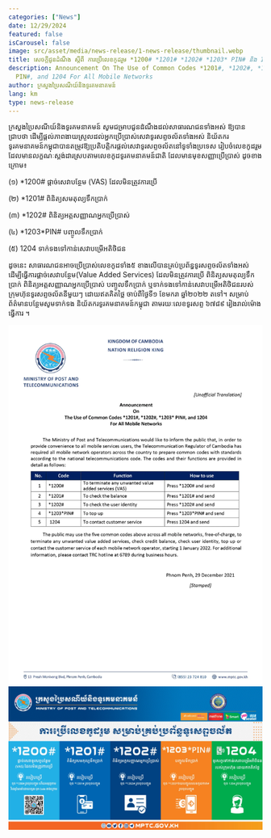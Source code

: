 ```yaml
---
categories: ["News"]
date: 12/29/2024
featured: false
isCarousel: false
image: src/asset/media/news-release/1-news-release/thumbnail.webp
title: សេចក្ដីជូនដំណឹង ស្ដីពី ការប្រើលេខកូដរួម *1200# *1201# *1202# *1203* PIN# និង 1204 សម្រាប់ប្រើប្រាស់គ្រប់ប្រព័ន្ធទូរសព្ទចល័ត
description: Announcement On The Use of Common Codes *1201#, *1202#, *1203*
  PIN#, and 1204 For All Mobile Networks
author: ក្រសួងប្រៃសណីយ៍និងទូរគមនាគមន៍
lang: km
type: news-release
---
```


ក្រសួងប្រៃសណីយ៍និងទូរគមនាគមន៍ សូមជម្រាបជូនដំណឹងដល់សាធារណជនទាំងអស់ ឱ្យបានជ្រាបថា ដើម្បីផ្តល់ភាពងាយស្រួលដល់អ្នកប្រើប្រាស់សេវាទូរសព្ទចល័តទាំងអស់ និយ័តករទូរគមនាគមន៍កម្ពុជាបានតម្រូវឱ្យប្រតិបត្តិករផ្តល់សេវាទូរសព្ទចល័តនៅទូទាំងប្រទេស រៀបចំលេខកូដរួមដែលមានលក្ខណៈស្តង់ដារស្របតាមលេខកូដទូរគមនាគមន៍ជាតិ ដែលមានមុខសញ្ញាប្រើប្រាស់ ដូចខាងក្រោម៖

(១) \*1200# ផ្តាច់សេវាបន្ថែម (VAS) ដែលមិនត្រូវការប្រើ

(២) \*1201# ពិនិត្យសមតុល្យទឹកប្រាក់

(៣) \*1202# ពិនិត្យអត្តសញ្ញាណអ្នកប្រើប្រាស់

(៤) \*1203\*PIN# បញ្ចូលទឹកប្រាក់

(៥) 1204 ទាក់ទងទៅកាន់សេវាបម្រើអតិថិជន

ដូចនេះ សាធារណជនអាចប្រើប្រាស់លេខកូដទាំង៥ ខាងលើបានគ្រប់ប្រព័ន្ធទូរសព្ទចល័តទាំងអស់ ដើម្បីធ្វើការផ្ដាច់សេវាបន្ថែម(Value Added Services) ដែលមិនត្រូវការប្រើ ពិនិត្យសមតុល្យទឹកប្រាក់ ពិនិត្យអត្តសញ្ញាណអ្នកប្រើប្រាស់ បញ្ចូលទឹកប្រាក់ ឬទាក់ទងទៅកាន់សេវាបម្រើអតិថិជនរបស់ក្រុមហ៊ុនទូរសព្ទចល័តនីមួយៗ ដោយឥតគិតថ្លៃ ចាប់ពីថ្ងៃទី១ ខែមករា ឆ្នាំ២០២២ តទៅ។ សម្រាប់ព័ត៌មានបន្ថែមសូមទាក់ទង និយ័តករទូរគមនាគមន៍កម្ពុជា តាមរយៈលេខទូរសព្ទ ៦៧៨៩ រៀងរាល់ម៉ោងធ្វើការ ។

![photo 1](src/asset/media/news-release/1-news-release/photo-1.webp)
![photo 2](src/asset/media/news-release/1-news-release/thumbnail.webp)
